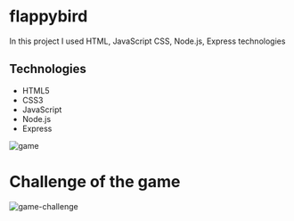 # flappybird
In this project I used HTML, JavaScript CSS, Node.js, Express technologies

## Technologies
* HTML5
* CSS3
* JavaScript
* Node.js
* Express



![game](https://user-images.githubusercontent.com/48810056/115542951-80dbe700-a2a9-11eb-84d5-ca921b7f0d75.gif)

# Challenge of the game

![game-challenge](https://user-images.githubusercontent.com/48810056/115544881-d44f3480-a2ab-11eb-8548-3fc1010034db.gif)


